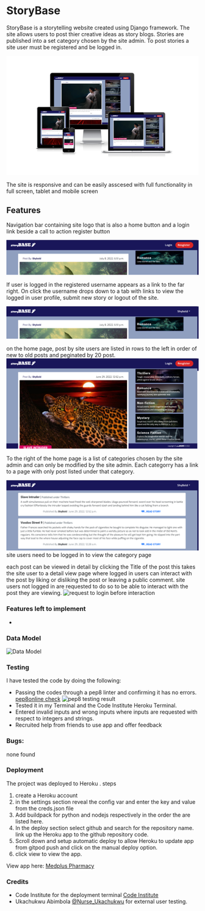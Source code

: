 # StoryBase

StoryBase is a storytelling website created using Django framework. The site allows users to post thier creative ideas as story blogs. Stories are published into a set category chosen by the site admin. To post stories a site user must be registered and be logged in.



![responsive design of the website from ami.responsive.com](static/img/amiresponsivetest.png)

The site is responsive and can be easily asscesed with full functionality in full screen, tablet and mobile screen

## Features
Navigation bar containing site logo that is also a home button and a login link beside a call to action register button

![navigation user not logged in](static/img/user_not_logged_in.png)

If user is logged in the registered username appears as a link to the far right. On click the username drops down to a tab with links to view the logged in user profile, submit new story or logout of the site.

![navigation user logged in](static/img/logged_in_user.png)

on the home page, post by site users are listed in rows to the left in order of new to old posts and peginated by 20 post.
![home page](static/img/homepage.png)

To the right of the home page is a list of categories chosen by the site admin and can only be modified by the site admin. Each categorry has a link to a page with only post listed under that category.

![category list page](static/img/category_page.png)
site users need to be logged in to view the category page


each post can be viewed in detail by clicking the Title of the post this takes the site user to a detail view page where logged in users can interact with the post by liking or disliking the post or leaving a public comment.
site users not logged in are requested to do so to be able to interact with the post they are viewing.
![request to login before interaction]()


### Features left to implement
*

### Data Model
![Data Model]()

### Testing
I have tested the code by doing the following:
* Passing the codes through a pep8 linter and confirming it has no errors. [pep8online check](pep8http://pep8online.com/checkresult)
![pep8 testing result](assets/images/pep8onlie-validation.jpg)
* Tested it in my Terminal and the Code Institute Heroku Terminal.
* Entered invalid inputs and wrong inputs where inputs are requested with respect to integers and strings.
* Recruited help from friends to use app and offer feedback

### Bugs:
none found

### Deployment
The project was deployed to Heroku
. steps
1. create a Heroku account
2.  in the settings section reveal the config var and enter the key and value from the creds.json file
3. Add buildpack for python and nodejs respectively in the order the are listed here.
4. In the deploy section select github and search for the repository name. link up the Heroku app to the github repository code.
5. Scroll down and setup automatic deploy to allow Heroku to update app from gitpod push and click on the manual deploy option.
6. click view to view the app.

 View app here: [Medplus Pharmacy](https://medplus-pharmacy.herokuapp.com/)

### Credits
* Code Institute for the deployment terminal [Code Institute](https://codeinstitute.net/ie/)
* Ukachukwu Abimbola [@Nurse_Ukachukwu](https://twitter.com/nurse_ukachukwu) for external user testing.